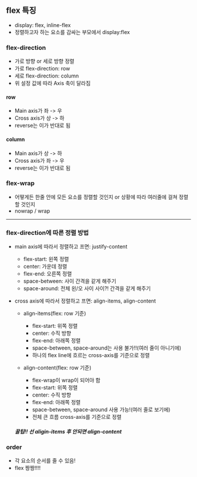 ## flex 특징

- display: flex, inline-flex
- 정렬하고자 하는 요소를 감싸는 부모에서 display:flex

### flex-direction
- 가로 방향 or 세로 방향 정렬
- 가로 flex-direction: row
- 세로 flex-direction: column
- 위 설정 값에 따라 Axis 축이 달라짐

#### row
- Main axis가 좌 -> 우
- Cross axis가 상 -> 하
- reverse는 이가 반대로 됨

#### column
- Main axis가 상 -> 하
- Cross axis가 좌 -> 우
- reverse는 이가 반대로 됨

### flex-wrap
- 어떻게든 한줄 안에 모든 요소를 정렬할 것인지 or 상황에 따라 여러줄에 걸쳐 정렬할 것인지
- nowrap / wrap

---
### flex-direction에 따른 정렬 방법
- main axis에 따라서 정렬하고 프면: justify-content
    - flex-start: 왼쪽 정렬
    - center: 가운데 정렬
    - flex-end: 오른쪽 정렬
    - space-between: 사이 간격을 같게 해주기
    - space-around: 전체 왼/오 사이 사이?! 간격을 같게 해주기

- cross axis에 따라서 정렬하고 프면: align-items, align-content
    - align-items(flex: row 기준)
        - flex-start: 위쪽 정렬
        - center: 수직 방향
        - flex-end: 아래쪽 정렬
        - space-between, space-around는 사용 불가!!(여러 줄이 아니기에)
        - 하나의 flex line에 흐르는 cross-axis를 기준으로 정렬
    
    - align-content(flex: row 기준)
        - flex-wrap이 wrap이 되어야 함
        - flex-start: 위쪽 정렬
        - center: 수직 방향
        - flex-end: 아래쪽 정렬
        - space-between, space-around 사용 가능!(여러 줄로 보기에)
        - 전체 큰 흐름 cross-axis를 기준으로 정렬
    ##### 꿀팁!! 선 aligin-items 후 안되면 align-content

### order
- 각 요소의 순서를 줄 수 있음!
- flex 짱짱!!!!